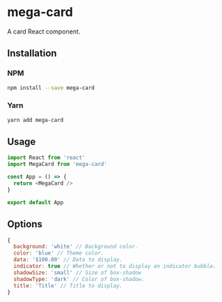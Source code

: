 # mega-card

A card React component.

## Installation

### NPM

```sh
npm install --save mega-card
```

### Yarn

```sh
yarn add mega-card
```

## Usage

```js
import React from 'react'
import MegaCard from 'mega-card'

const App = () => {
  return <MegaCard />
}

export default App
```

## Options

```js
{
  background: 'white' // Background color.
  color: 'blue' // Theme color.
  data: '$100.00' // Data to display.
  indicator: true // Whether or not to display an indicator bubble.
  shadowSize: 'small' // Size of box-shadow
  shadowType: 'dark' // Color of box-shadow.
  title: 'Title' // Title to display.
}
```

